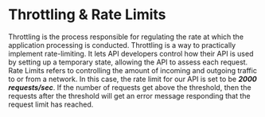 # Throttling & Rate Limits

Throttling is the process responsible for regulating the rate at which the application processing is conducted. Throttling is a way to practically implement rate-limiting. It lets API developers control how their API is used by setting up a temporary state, allowing the API to assess each request. Rate Limits refers to controlling the amount of incoming and outgoing traffic to or from a network. In this case, the rate limit for our API is set to be ***2000 requests/sec***. If the number of requests get above the threshold, then the requests after the threshold will get an error message responding that the request limit has reached.